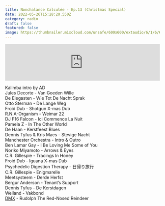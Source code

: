 ```yaml
---
title: Nonchalance Calculée - Ep.13 (Christmas Special)
date: 2022-05-26T15:28:20.550Z
category: radio
draft: false
featured: false
image: https://thumbnailer.mixcloud.com/unsafe/600x600/extaudio/6/1/6/6/a17f-c4a3-4bbe-9eb8-ec8cdaae4112
---
```

<iframe width="100%" height="120" src="https://www.mixcloud.com/widget/iframe/?hide_cover=1&feed=%2FKioskRadio%2Fnonchalance-calcul%C3%A9e-w-alex-deforce-kiosk-radio-22122021%2F" frameborder="0" ></iframe>

Kalimba intro by AD\
Jules Decorte - Van Goeden Wille\
De Elegasten - Wie Tot De Nacht Sprak\
Otto Sterman - De Lange Weg\
Froid Dub - Shotgun X-mas Dub\
R.N.A-Organism - Weimar 22\
DJ F16 Falcon - Ici Commence La Nuit\
Pamela Z - In The Other World\
De Haan - Kerstfeest Blues\
Dennis Tyfus & Kris Maes - Stevige Nacht\
Manchester Orchestra - Intro & Outro\
Ben Lamar Gay - I Be Loving Me Some of You\
Noriko Miyamoto - Arrows & Eyes\
C.R. Gillespie - Tracings In Honey\
Froid Dub - Iguana X-mas Dub\
Psychedelic Digestion Therapy - 日帰り旅行\
C.R. Gillespie - Enigmarelle\
Meetsysteem - Derde Herfst\
Bergur Anderson - Tenant’s Support\
Dennis Tyfus - De Kerstdagen\
Weiland - Vakbond\
[DMX](https://nl.wikipedia.org/wiki/DMX_(rapper)) - Rudolph The Red-Nosed Reindeer